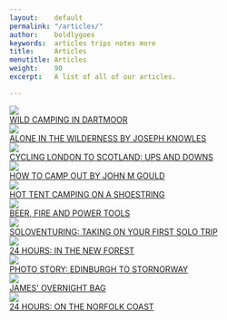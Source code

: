 ```yaml
---
layout:    default
permalink: "/articles/"
author:    boldlygoes
keywords:  articles trips notes more
title:     Articles
menutitle: Articles
weight:    90
excerpt:   A list of all of our articles.

---
```


<div class="tile-wrap no-touch">
  <div class="tile">
      <div class="boxInner">
        <a href="{{ site.github.url }}/features/wild-camping-dartmoor"><img src="{{ site.github.url }}/media/img/tiles/tile-48dartmoor.jpg" /></a>
        <div class="titleBox"><a href="{{ site.github.url }}/features/wild-camping-dartmoor">WILD CAMPING IN DARTMOOR</a></div>
      </div>
    </div>
  <div class="tile">
    <div class="boxInner">
      <a href="{{ site.github.url }}/features/alone-in-the-wilderness"><img src="{{ site.github.url }}/media/img/tiles/tile-alone.jpg" /></a>
      <div class="titleBox"><a href="{{ site.github.url }}/features/alone-in-the-wilderness">ALONE IN THE WILDERNESS BY JOSEPH KNOWLES</a></div>
    </div>
  </div>
  <div class="tile">
    <div class="boxInner">
      <a href="{{ site.github.url }}/features/ups-and-downs"><img src="{{ site.github.url }}/media/img/tiles/tile-ups.jpg" /></a>
      <div class="titleBox"><a href="{{ site.github.url }}/features/ups-and-downs">CYCLING LONDON TO SCOTLAND: UPS AND DOWNS</a></div>
    </div>
  </div>
  <div class="tile">
      <div class="boxInner">
        <a href="{{ site.github.url }}/features/how-to-camp-out"><img src="{{ site.github.url }}/media/img/tiles/tile-march2017.jpg" /></a>
        <div class="titleBox"><a href="{{ site.github.url }}/features/how-to-camp-out">HOW TO CAMP OUT BY JOHN M GOULD</a></div>
      </div>
    </div>
  <div class="tile">
    <div class="boxInner">
      <a href="{{ site.github.url }}/features/hot-tenting"><img src="{{ site.github.url }}/media/img/tiles/tile-hot.jpg" /></a>
      <div class="titleBox"><a href="{{ site.github.url }}/features/hot-tenting">HOT TENT CAMPING ON A SHOESTRING</a></div>
    </div>
  </div>
  <div class="tile">
    <div class="boxInner">
      <a href="{{ site.github.url }}/features/beer-fire-and-power-tools"><img src="{{ site.github.url }}/media/img/tiles/tile-beer.jpg" /></a>
      <div class="titleBox"><a href="{{ site.github.url }}/features/beer-fire-and-power-tools">BEER, FIRE AND POWER TOOLS</a></div>
    </div>
  </div>
  <div class="tile">
    <div class="boxInner">
      <a href="{{ site.github.url }}/features/soloventures"><img src="{{ site.github.url }}/media/img/tiles/tile-solovent.jpg" /></a>
      <div class="titleBox"><a href="{{ site.github.url }}/features/soloventures">SOLOVENTURING: TAKING ON YOUR FIRST SOLO TRIP</a></div>
    </div>
  </div>
  <div class="tile">
    <div class="boxInner">
      <a href="{{ site.github.url }}/features/24-newforest"><img src="{{ site.github.url }}/media/img/tiles/tile-newf.jpg" /></a>
      <div class="titleBox"><a href="{{ site.github.url }}/features/24-newforest">24 HOURS: IN THE NEW FOREST</a></div>
    </div>
  </div>
  <div class="tile">
    <div class="boxInner">
      <a href="{{ site.github.url }}/features/cycling-scotland"><img src="{{ site.github.url }}/media/img/tiles/tile-edstor.jpg" /></a>
      <div class="titleBox"><a href="{{ site.github.url }}/features/cycling-scotland">PHOTO STORY: EDINBURGH TO STORNORWAY</a></div>
    </div>
  </div>
  <div class="tile">
    <div class="boxInner">
      <a href="{{ site.github.url }}/features/overnight-kit"><img src="{{ site.github.url }}/media/img/tiles/tile-overnight.jpg" /></a>
      <div class="titleBox"><a href="{{ site.github.url }}/features/overnight-kit">JAMES' OVERNIGHT BAG</a></div>
    </div>
  </div>
  <div class="tile">
    <div class="boxInner">
      <a href="{{ site.github.url }}/features/24-norfolk"><img src="{{ site.github.url }}/media/img/tiles/tile-norfolk.jpg" /></a>
      <div class="titleBox"><a href="{{ site.github.url }}/features/24-norfolk">24 HOURS: ON THE NORFOLK COAST</a></div>
    </div>
  </div>
</div>
